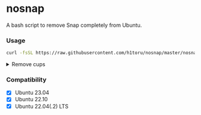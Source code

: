 # nosnap

A bash script to remove Snap completely from Ubuntu.

### Usage

```bash
curl -fsSL https://raw.githubusercontent.com/h1toru/nosnap/master/nosnap.sh | bash
```

<details><summary>Remove cups</summary>

```bash
curl -fsSL https://raw.githubusercontent.com/h1toru/nosnap/master/nocups.sh | bash
```

</details>

### Compatibility

- [x] Ubuntu 23.04
- [x] Ubuntu 22.10
- [x] Ubuntu 22.04(.2) LTS
